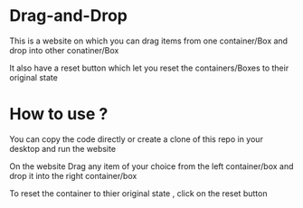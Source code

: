 # Drag-and-Drop

This is a website on which you can drag items from one container/Box and drop into other conatiner/Box 

It also have a reset button which let you reset the containers/Boxes to their original state

# How to use ?

You can copy the code directly or create a clone of this repo in your desktop and run the website 

On the website Drag any item of your choice from the left container/box and drop it into the right container/box 

To reset the container to thier original state , click on the reset button